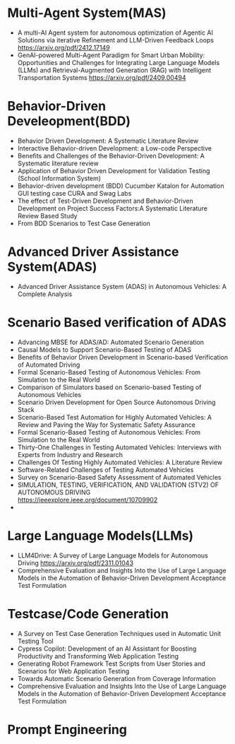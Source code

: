 # Multi-Agent System(MAS)
* A multi-AI Agent system for autonomous optimization of Agentic AI Solutions via iterative Refinement and LLM-Driven Feedback Loops https://arxiv.org/pdf/2412.17149
* GenAI-powered Multi-Agent Paradigm for Smart Urban Mobility: Opportunities and Challenges for Integrating Large Language Models (LLMs) and Retrieval-Augmented Generation (RAG) with Intelligent Transportation Systems https://arxiv.org/pdf/2409.00494

# Behavior-Driven Develeopment(BDD)
* Behavior Driven Development: A Systematic Literature Review
* Interactive Behavior-driven Development: a Low-code Perspective
* Benefits and Challenges of the Behavior-Driven Development: A Systematic literature review
*  Application of Behavior Driven Development for Validation Testing (School Information System)
*  Behavior-driven development (BDD) Cucumber  Katalon for Automation GUI testing case CURA  and Swag Labs
*  The effect of Test-Driven Development and Behavior-Driven Development on Project Success Factors:A Systematic  Literature Review Based Study
*  From BDD Scenarios to Test Case Generation
# Advanced Driver Assistance System(ADAS)
* Advanced Driver Assistance System (ADAS) in Autonomous Vehicles: A Complete Analysis
  
# Scenario Based verification of ADAS
* Advancing MBSE for ADAS/AD: Automated Scenario Generation
* Causal Models to Support Scenario-Based Testing of ADAS
* Benefits of Behavior Driven Development in Scenario-based Verification of Automated Driving
* Formal Scenario-Based Testing of Autonomous Vehicles: From Simulation to the Real World
* Comparison of Simulators based on Scenario-based Testing of Autonomous Vehicles
* Scenario Driven Development for Open Source Autonomous Driving Stack
* Scenario-Based Test Automation for Highly Automated Vehicles: A Review and Paving the Way for Systematic Safety Assurance
* Formal Scenario-Based Testing of Autonomous Vehicles: From Simulation to the Real World
* Thirty-One Challenges in Testing Automated Vehicles: Interviews with Experts from Industry and Research
* Challenges Of Testing Highly Automated Vehicles: A Literature Review
* Software-Related Challenges of Testing Automated Vehicles
*  Survey on Scenario-Based Safety Assessment of Automated Vehicles
*  SIMULATION, TESTING, VERIFICATION, AND VALIDATION (STV2) OF AUTONOMOUS DRIVING https://ieeexplore.ieee.org/document/10709902
*  

# Large Language Models(LLMs)
* LLM4Drive: A Survey of Large Language Models for Autonomous Driving https://arxiv.org/pdf/2311.01043
* Comprehensive Evaluation and Insights Into the Use of Large Language Models in the Automation of Behavior-Driven Development Acceptance Test Formulation

# Testcase/Code Generation
* A Survey on Test Case Generation Techniques used in Automatic Unit Testing Tool
* Cypress Copilot: Development of an AI Assistant for Boosting Productivity and  Transforming Web Application Testing
* Generating Robot Framework Test Scripts from User Stories and Scenarios for Web Application Testing
* Towards Automatic Scenario Generation from Coverage Information
* Comprehensive Evaluation and Insights Into the Use of Large Language Models in the Automation of Behavior-Driven Development Acceptance Test Formulation

# Prompt Engineering


